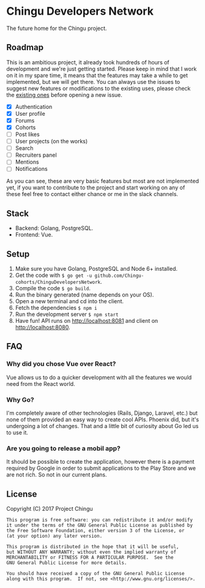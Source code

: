 # Chingu Developers Network

The future home for the Chingu project.

## Roadmap

This is an ambitious project, it already took hundreds of hours of development and we're just getting started. Please keep in mind that I work on it in my spare time, it means that the features may take a while to get implemented, but we will get there. You can always use the issues to suggest new features or modifications to the existing uses, please check the [existing ones](https://github.com/Chingu-cohorts/ChinguDevelopersNetwork/issues?q=is%3Aopen+is%3Aissue+label%3Asuggestion) before opening a new issue.

- [x] Authentication
- [x] User profile
- [x] Forums
- [x] Cohorts
- [ ] Post likes
- [ ] User projects (on the works)
- [ ] Search
- [ ] Recruiters panel
- [ ] Mentions
- [ ] Notifications

As you can see, these are very basic features but most are not implemented yet, if you want to contribute to the project and start working on any of these feel free to contact either chance or me in the slack channels.

## Stack

* Backend: Golang, PostgreSQL.
* Frontend: Vue.

## Setup

1. Make sure you have Golang, PostgreSQL and Node 6+ installed.
2. Get the code with `$ go get -u github.com/Chingu-cohorts/ChinguDevelopersNetwork`.
3. Compile the code `$ go build`.
4. Run the binary generated (name depends on your OS).
5. Open a new terminal and cd into the client.
6. Fetch the dependencies `$ npm i`
7. Run the development server `$ npm start`
8. Have fun! API runs on [http://localhost:8081](http://localhost:8081) and client on [http://localhost:8080](http://localhost:8080).

## FAQ

### Why did you chose Vue over React?

Vue allows us to do a quicker development with all the features we would need from the React world.

### Why Go?

I'm completely aware of other technologies (Rails, Django, Laravel, etc.) but none of them provided an easy way to create cool APIs. Phoenix did, but it's undergoing a lot of changes. That and a little bit of curiosity about Go led us to use it.

### Are you going to release a mobil app?

It should be possible to create the application, however there is a payment required by Google in order to submit applications to the Play Store and we are not rich. So not in our current plans.

## License

Copyright (C) 2017  Project Chingu

    This program is free software: you can redistribute it and/or modify
    it under the terms of the GNU General Public License as published by
    the Free Software Foundation, either version 3 of the License, or
    (at your option) any later version.

    This program is distributed in the hope that it will be useful,
    but WITHOUT ANY WARRANTY; without even the implied warranty of
    MERCHANTABILITY or FITNESS FOR A PARTICULAR PURPOSE.  See the
    GNU General Public License for more details.

    You should have received a copy of the GNU General Public License
    along with this program.  If not, see <http://www.gnu.org/licenses/>.
